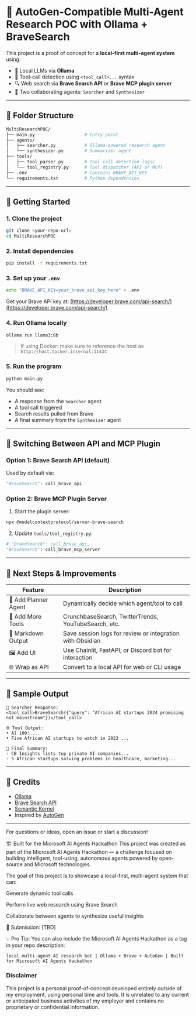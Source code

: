 # 🧠 AutoGen-Compatible Multi-Agent Research POC with Ollama + BraveSearch

This project is a proof of concept for a **local-first multi-agent system** using:

- 🤖 Local LLMs via **Ollama**
- 🧩 Tool-call detection using `<tool_call>...` syntax
- 🔍 Web search via **Brave Search API** or **Brave MCP plugin server**
- 🧠 Two collaborating agents: `Searcher` and `Synthesizer`

---

## 📁 Folder Structure

```bash
MultiResearchPOC/
├── main.py                   # Entry point
├── agents/
│   ├── searcher.py           # Ollama-powered research agent
│   └── synthesizer.py        # Summarizer agent
├── tools/
│   ├── tool_parser.py        # Tool call detection logic
│   └── tool_registry.py      # Tool dispatcher (API or MCP)
├── .env                      # Contains BRAVE_API_KEY
└── requirements.txt          # Python dependencies
```

---

## 🚀 Getting Started

### 1. Clone the project

```bash
git clone <your-repo-url>
cd MultiResearchPOC
```

### 2. Install dependencies

```bash
pip install -r requirements.txt
```

### 3. Set up your `.env`

```bash
echo "BRAVE_API_KEY=your_brave_api_key_here" > .env
```

Get your Brave API key at: [https://developer.brave.com/api-search/](https://developer.brave.com/api-search/)

### 4. Run Ollama locally

```bash
ollama run llama3:8b
```

> If using Docker: make sure to reference the host as `http://host.docker.internal:11434`

### 5. Run the program

```bash
python main.py
```

You should see:

- A response from the `Searcher` agent
- A tool call triggered
- Search results pulled from Brave
- A final summary from the `Synthesizer` agent

---

## 🔁 Switching Between API and MCP Plugin

### Option 1: Brave Search API (default)

Used by default via:

```python
"BraveSearch": call_brave_api
```

### Option 2: Brave MCP Plugin Server

1. Start the plugin server:

```bash
npx @modelcontextprotocol/server-brave-search
```

2. Update `tools/tool_registry.py`:

```python
# "BraveSearch": call_brave_api,
"BraveSearch": call_brave_mcp_server
```

---

## 🔮 Next Steps & Improvements

| Feature              | Description                                               |
| -------------------- | --------------------------------------------------------- |
| 🧠 Add Planner Agent | Dynamically decide which agent/tool to call               |
| 🧩 Add More Tools    | CrunchbaseSearch, TwitterTrends, YouTubeSearch, etc.      |
| 📄 Markdown Output   | Save session logs for review or integration with Obsidian |
| 🖼️ Add UI           | Use Chainlit, FastAPI, or Discord bot for interaction     |
| 🌐 Wrap as API       | Convert to a local API for web or CLI usage               |

---

## 📜 Sample Output

```text
🤖 Searcher Response:
<tool_call>BraveSearch({"query": "African AI startups 2024 promising not mainstream"})</tool_call>

🌐 Tool Output:
• AI 100: ...
• Five African AI startups to watch in 2023 ...

🧠 Final Summary:
- CB Insights lists top private AI companies...
- 5 African startups solving problems in healthcare, marketing...
```

---

## 🙌 Credits

- [Ollama](https://ollama.com)
- [Brave Search API](https://developer.brave.com/api-search/)
- [Semantic Kernel](https://github.com/microsoft/semantic-kernel)
- Inspired by [AutoGen](https://github.com/microsoft/autogen)

---

For questions or ideas, open an issue or start a discussion!



🏗️ Built for the Microsoft AI Agents Hackathon
This project was created as part of the Microsoft AI Agents Hackathon — a challenge focused on building intelligent, tool-using, autonomous agents powered by open-source and Microsoft technologies.

The goal of this project is to showcase a local-first, multi-agent system that can:

Generate dynamic tool calls

Perform live web research using Brave Search

Collaborate between agents to synthesize useful insights

🔗 Submission: [TBD]

💡 Pro Tip:
You can also include the Microsoft AI Agents Hackathon as a tag in your repo description:

```
local multi-agent AI research bot | Ollama + Brave + AutoGen | Built for Microsoft AI Agents Hackathon
```

### Disclaimer
This project is a personal proof-of-concept developed entirely outside of my employment, using personal time and tools. It is unrelated to any current or anticipated business activities of my employer and contains no proprietary or confidential information.

